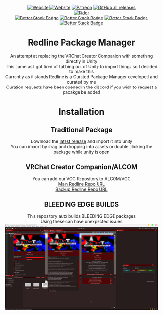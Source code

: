 <div align='center'>  

[![Website](https://img.shields.io/website?down_color=red&down_message=Offline&label=Trigon.Systems&style=for-the-badge&up_color=cyan&up_message=Online&url=https%3A%2F%2Ftrigon.systems)](https://trigon.systems)
[![Website](https://img.shields.io/website?down_color=red&down_message=Offline&label=C0deRa.in&style=for-the-badge&up_color=cyan&up_message=Online&url=https%3A%2F%2Fc0dera.in)](https://c0dera.in)
[![Patreon](https://img.shields.io/badge/Patreon-Donate-pink?style=for-the-badge)](https://www.patreon.com/PhoenixAceVFX)
[![GitHub all releases](https://img.shields.io/github/downloads/Redline-Team/RPM/total?color=red&label=Total%20Downloads&logo=github&logoColor=red&style=for-the-badge)](https://github.com/Redline-Team/RPM/releases/latest)  
[![Rider](https://img.shields.io/badge/Rider-000000.svg?style=for-the-badge&logo=Rider&logoColor=white&color=black&labelColor=crimson)](https://www.jetbrains.com/rider/)  
[![Better Stack Badge](https://uptime.betterstack.com/status-badges/v3/monitor/1htdw.svg)](https://status.c0dera.in)
[![Better Stack Badge](https://uptime.betterstack.com/status-badges/v3/monitor/1htdf.svg)](https://status.c0dera.in)
[![Better Stack Badge](https://uptime.betterstack.com/status-badges/v3/monitor/1jo75.svg)](https://status.c0dera.in)
[![Better Stack Badge](https://uptime.betterstack.com/status-badges/v3/monitor/1jo77.svg)](https://status.c0dera.in)  
# Redline Package Manager  
An attempt at replacing the VRChat Creator Companion with something directly in Unity  
This came as I got tired of tabbing out of Unity to import things so I decided to make this  
Currently as it stands Redline is a Curated Package Manager developed and curated by me  
Curation requests have been opened in the discord if you wish to request a pacakge be added  

# Installation  
## Traditional Package  
Download the [latest release](https://github.com/Redline-Team/RPM/releases/latest) and import it into unity  
You can import by drag and dropping into assets or double clicking the package while unity is open  
## VRChat Creator Companion/ALCOM  
You can add our VCC Repository to ALCOM/VCC  
[Main Redline Repo URL](https://rpmrepo.trigon.systems)  
[Backup Redline Repo URL](https://redline-team.github.io/RedlineVCC/)  
## BLEEDING EDGE BUILDS  
This repository auto builds BLEEDING EDGE packages  
Using these can have unexpected issues  
<img src="TWpuYSR.png" />  
</div>

